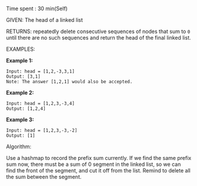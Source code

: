 Time spent : 30 min(Self)

GIVEN: The head of a linked list

RETURNS: repeatedly delete consecutive sequences of nodes that sum to `0` until there are no such sequences and return the head of the final linked list. 

EXAMPLES:

**Example 1:**

```
Input: head = [1,2,-3,3,1]
Output: [3,1]
Note: The answer [1,2,1] would also be accepted.
```

**Example 2:**

```
Input: head = [1,2,3,-3,4]
Output: [1,2,4]
```

**Example 3:**

```
Input: head = [1,2,3,-3,-2]
Output: [1]
```

Algorithm:

Use a hashmap to record the prefix sum currently. If we find the same prefix sum now, there must be a sum of 0 segment in the linked list, so we can find the front of the segment, and cut it off from the list. Remind to delete all the sum between the segment.